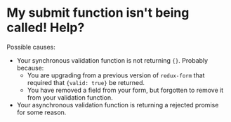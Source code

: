 # My submit function isn't being called! Help?

Possible causes:

- Your synchronous validation function is not returning `{}`. Probably because:
  - You are upgrading from a previous version of `redux-form` that required that `{valid: true}` be returned.
  - You have removed a field from your form, but forgotten to remove it from your validation function.
- Your asynchronous validation function is returning a rejected promise for some reason.
